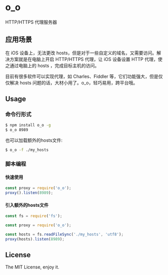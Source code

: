 o_o
===

HTTP/HTTPS 代理服务器

## 应用场景
在 iOS 设备上，无法更改 hosts，但是对于一些自定义的域名，又需要访问。解决方案就是在电脑上开启 HTTP/HTTPS 代理，让 iOS 设备设置 HTTP 代理，使之通过电脑上的 hosts ，完成目标主机的访问。

目前有很多软件可以实现代理，如 Charles、Fiddler 等，它们功能强大，但是仅仅解决 hosts 问题的话，大材小用了。o_o，轻巧易用，跨平台哦。

## Usage

### 命令行形式

```bash
$ npm install o_o -g
$ o_o 8989
```

也可以加载额外的hosts文件:

```bash
$ o_o -f ./my_hosts
```

### 脚本编程

#### 快速使用

```js
const proxy = require('o_o');
proxy().listen(8989);
```

#### 引入额外的hosts文件

```js
const fs = require('fs');

const proxy = require('o_o');

const hosts = fs.readFileSync('./my_hosts', 'utf8');
proxy(hosts).listen(8989);
```

## License
The MIT License, enjoy it.
